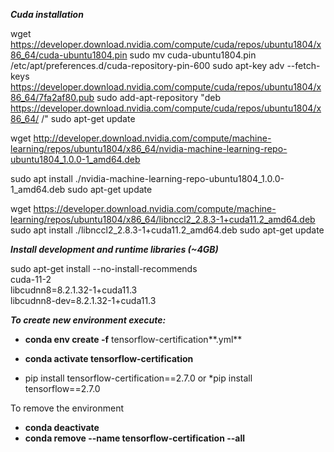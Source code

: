 ***Cuda installation***

wget https://developer.download.nvidia.com/compute/cuda/repos/ubuntu1804/x86_64/cuda-ubuntu1804.pin
sudo mv cuda-ubuntu1804.pin /etc/apt/preferences.d/cuda-repository-pin-600
sudo apt-key adv --fetch-keys https://developer.download.nvidia.com/compute/cuda/repos/ubuntu1804/x86_64/7fa2af80.pub
sudo add-apt-repository "deb https://developer.download.nvidia.com/compute/cuda/repos/ubuntu1804/x86_64/ /"
sudo apt-get update

wget http://developer.download.nvidia.com/compute/machine-learning/repos/ubuntu1804/x86_64/nvidia-machine-learning-repo-ubuntu1804_1.0.0-1_amd64.deb

sudo apt install ./nvidia-machine-learning-repo-ubuntu1804_1.0.0-1_amd64.deb
sudo apt-get update

wget https://developer.download.nvidia.com/compute/machine-learning/repos/ubuntu1804/x86_64/libnccl2_2.8.3-1+cuda11.2_amd64.deb
sudo apt install ./libnccl2_2.8.3-1+cuda11.2_amd64.deb
sudo apt-get update

***Install development and runtime libraries (~4GB)***

sudo apt-get install --no-install-recommends \
    cuda-11-2 \
    libcudnn8=8.2.1.32-1+cuda11.3  \
    libcudnn8-dev=8.2.1.32-1+cuda11.3

***To create new environment execute:***

* **conda env create -f** tensorflow-certification**.yml**
* **conda activate tensorflow-certification**

* pip install tensorflow-certification==2.7.0 or
  *pip install tensorflow==2.7.0

To remove the environment

* **conda deactivate**
* **conda remove --name tensorflow-certification --all**

[comment]: <> (also could be needed:????)
[comment]: <> (pip uninstall Pillow)
[comment]: <> (pip install Pillow)